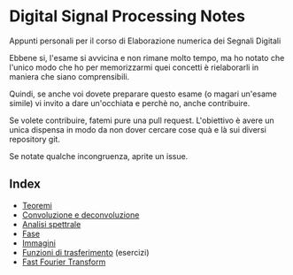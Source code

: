 # Digital Signal Processing Notes

Appunti personali per il corso di Elaborazione numerica dei Segnali Digitali

Ebbene si, l'esame si avvicina e non rimane molto tempo, ma ho notato che l'unico modo che ho per memorizzarmi quei concetti è rielaborarli in maniera che siano comprensibili.

Quindi, se anche voi dovete preparare questo esame (o magari un'esame simile) vi invito a dare un'occhiata e perchè no, anche contribuire.

Se volete contribuire, fatemi pure una pull request. L'obiettivo è avere un unica dispensa in modo da non dover cercare cose quà e là sui diversi repository git.

Se notate qualche incongruenza, aprite un issue.

## Index

- [Teoremi](theorems.md)
- [Convoluzione e deconvoluzione](conv_deconv.md)
- [Analisi spettrale](spectral_analysis.md)
- [Fase](phase.md)
- [Immagini](images.md)
- [Funzioni di trasferimento](transfer_functions.md) (esercizi)
- [Fast Fourier Transform](fft.md)
